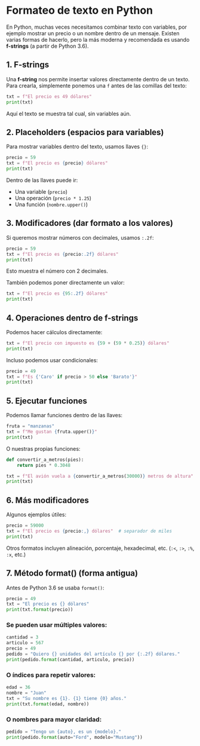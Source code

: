# Formateo de texto en Python

En Python, muchas veces necesitamos combinar texto con variables, por ejemplo mostrar un precio o un nombre dentro de un mensaje. Existen varias formas de hacerlo, pero la más moderna y recomendada es usando **f-strings** (a partir de Python 3.6).

## 1. F-strings

Una **f-string** nos permite insertar valores directamente dentro de un texto. Para crearla, simplemente ponemos una `f` antes de las comillas del texto:

```python
txt = f"El precio es 49 dólares"
print(txt)
```

Aquí el texto se muestra tal cual, sin variables aún.

## 2. Placeholders (espacios para variables)

Para mostrar variables dentro del texto, usamos llaves `{}`:

```python
precio = 59
txt = f"El precio es {precio} dólares"
print(txt)
```

Dentro de las llaves puede ir:

- Una variable (`precio`)
- Una operación (`precio * 1.25`)
- Una función (`nombre.upper()`)

## 3. Modificadores (dar formato a los valores)

Si queremos mostrar números con decimales, usamos `:.2f`:

```python
precio = 59
txt = f"El precio es {precio:.2f} dólares"
print(txt)
```

Esto muestra el número con 2 decimales.

También podemos poner directamente un valor:

```python
txt = f"El precio es {95:.2f} dólares"
print(txt)
```

## 4. Operaciones dentro de f-strings

Podemos hacer cálculos directamente:

```python
txt = f"El precio con impuesto es {59 + (59 * 0.25)} dólares"
print(txt)
```

Incluso podemos usar condicionales:

```python
precio = 49
txt = f"Es {'Caro' if precio > 50 else 'Barato'}"
print(txt)
```

## 5. Ejecutar funciones

Podemos llamar funciones dentro de las llaves:

```python
fruta = "manzanas"
txt = f"Me gustan {fruta.upper()}"
print(txt)
```

O nuestras propias funciones:

```python
def convertir_a_metros(pies):
    return pies * 0.3048

txt = f"El avión vuela a {convertir_a_metros(30000)} metros de altura"
print(txt)
```

## 6. Más modificadores

Algunos ejemplos útiles:

```python
precio = 59000
txt = f"El precio es {precio:,} dólares"  # separador de miles
print(txt)
```

Otros formatos incluyen alineación, porcentaje, hexadecimal, etc. (`:<`, `:>`, `:%`, `:x`, etc.)

## 7. Método format() (forma antigua)

Antes de Python 3.6 se usaba `format()`:

```python
precio = 49
txt = "El precio es {} dólares"
print(txt.format(precio))
```

### Se pueden usar múltiples valores:

```python
cantidad = 3
articulo = 567
precio = 49
pedido = "Quiero {} unidades del artículo {} por {:.2f} dólares."
print(pedido.format(cantidad, articulo, precio))
```

### O índices para repetir valores:

```python
edad = 36
nombre = "Juan"
txt = "Su nombre es {1}. {1} tiene {0} años."
print(txt.format(edad, nombre))
```

### O nombres para mayor claridad:

```python
pedido = "Tengo un {auto}, es un {modelo}."
print(pedido.format(auto="Ford", modelo="Mustang"))
```